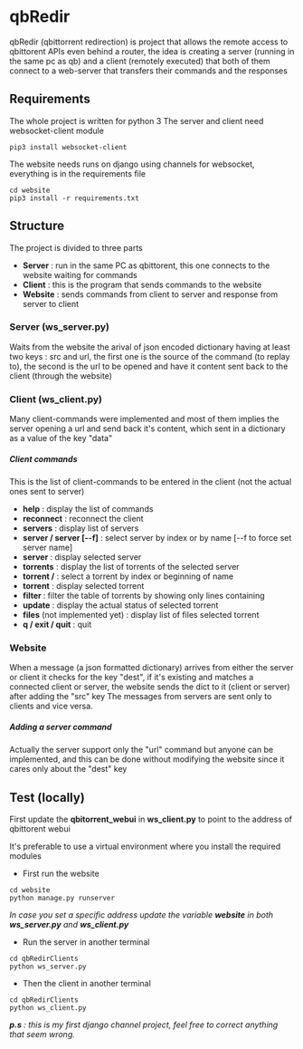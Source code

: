 # qbRedir
qbRedir (qbittorrent redirection) is project that allows the remote access to qbittorent APIs even behind a router, the idea is creating a server (running in the same pc as qb) and a client (remotely executed) that both of them connect to a web-server that transfers their commands and the responses

## Requirements 
The whole project is written for python 3
The server and client need websocket-client module

`pip3 install websocket-client`

The website needs runs on django using channels for websocket, everything is in the requirements file

```
cd website
pip3 install -r requirements.txt
``` 

## Structure
The project is divided to three parts 
* **Server** : run in the same PC as qbittorent, this one connects to the website waiting for commands
* **Client** : this is the program that sends commands to the website
* **Website** : sends commands from client to server and response from server to client

### Server (ws_server.py)
Waits from the website the arival of json encoded dictionary having at least two keys : src and url, the first one is the source of the command (to replay to), the second is the url to be opened and have it content sent back to the client (through the website)

### Client (ws_client.py)
Many client-commands were implemented and most of them implies the server opening a url and send back it's content, which sent in a dictionary as a value of the key "data"

##### Client commands 
This is the list of client-commands to be entered in the client (not the actual ones sent to server)

* **help** : display the list of commands
* **reconnect** : reconnect the client
* **servers** : display list of servers
* **server <index> / server <name> [--f]** : select server by index or by name [--f to force set server name]
* **server** : display selected server
* **torrents** : display the list of torrents of the selected server
* **torrent <index>/<beginning of name>** : select a torrent by index or beginning of name
* **torrent** : display selected torrent
* **filter <string>** : filter the table of torrents by showing only lines containing <string>
* **update** : display the actual status of selected torrent
* **files** (not implemented yet) : display list of files selected torrent
* **q / exit / quit** : quit

### Website
When a message (a json formatted dictionary) arrives from either the server or client it checks for the key "dest", if it's existing and matches a connected client or server, the website sends the dict to it (client or server) after adding the "src" key
The messages from servers are sent only to clients and vice versa.

##### Adding a server command
Actually the server support only the "url" command but anyone can be implemented, and this can be done without modifying the website since it cares only about the "dest" key

## Test (locally)
First update the **qbitorrent_webui** in **ws_client.py** to point to the address of qbittorent webui

It's preferable to use a virtual environment where you install the required modules

* First run the website
```
cd website
python manage.py runserver
```
*In case you set a specific address update the variable **website** in both **ws_server.py** and **ws_client.py***


* Run the server in another terminal
```
cd qbRedirClients
python ws_server.py
```

* Then the client in another terminal
```
cd qbRedirClients
python ws_client.py
```

***p.s** : this is my first django channel project, feel free to correct anything that seem wrong.*
